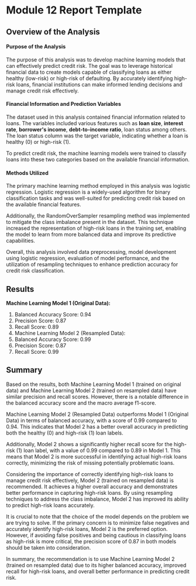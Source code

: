 # Module 12 Report Template

## Overview of the Analysis
#### Purpose of the Analysis
The purpose of this analysis was to develop machine learning models that can effectively predict credit risk. The goal was to leverage historical financial data to create models capable of classifying loans as either healthy (low-risk) or high-risk of defaulting. By accurately identifying high-risk loans, financial institutions can make informed lending decisions and manage credit risk effectively.

#### Financial Information and Prediction Variables

The dataset used in this analysis contained financial information related to loans. The variables included various features such as **loan size**, **interest rate**, **borrower's income**, **debt-to-income ratio**, loan status among others. The loan status column was the target variable, indicating whether a loan is healthy (0) or high-risk (1).

To predict credit risk, the machine learning models were trained to classify loans into these two categories based on the available financial information.

#### Methods Utilized

The primary machine learning method employed in this analysis was logistic regression. Logistic regression is a widely-used algorithm for binary classification tasks and was well-suited for predicting credit risk based on the available financial features.

Additionally, the RandomOverSampler resampling method was implemented to mitigate the class imbalance present in the dataset. This technique increased the representation of high-risk loans in the training set, enabling the model to learn from more balanced data and improve its predictive capabilities.

Overall, this analysis involved data preprocessing, model development using logistic regression, evaluation of model performance, and the utilization of resampling techniques to enhance prediction accuracy for credit risk classification.

## Results

**Machine Learning Model 1 (Original Data):**
1. Balanced Accuracy Score: 0.94
2. Precision Score: 0.87
3. Recall Score: 0.89
4. Machine Learning Model 2 (Resampled Data):
5. Balanced Accuracy Score: 0.99
6. Precision Score: 0.87
7. Recall Score: 0.99

## Summary

Based on the results, both Machine Learning Model 1 (trained on original data) and Machine Learning Model 2 (trained on resampled data) have similar precision and recall scores. However, there is a notable difference in the balanced accuracy score and the macro average f1-score.

Machine Learning Model 2 (Resampled Data) outperforms Model 1 (Original Data) in terms of balanced accuracy, with a score of 0.99 compared to 0.94. This indicates that Model 2 has a better overall accuracy in predicting both the healthy (0) and high-risk (1) loan labels.

Additionally, Model 2 shows a significantly higher recall score for the high-risk (1) loan label, with a value of 0.99 compared to 0.89 in Model 1. This means that Model 2 is more successful in identifying actual high-risk loans correctly, minimizing the risk of missing potentially problematic loans.

Considering the importance of correctly identifying high-risk loans to manage credit risk effectively, Model 2 (trained on resampled data) is recommended. It achieves a higher overall accuracy and demonstrates better performance in capturing high-risk loans. By using resampling techniques to address the class imbalance, Model 2 has improved its ability to predict high-risk loans accurately.

It is crucial to note that the choice of the model depends on the problem we are trying to solve. If the primary concern is to minimize false negatives and accurately identify high-risk loans, Model 2 is the preferred option. However, if avoiding false positives and being cautious in classifying loans as high-risk is more critical, the precision score of 0.87 in both models should be taken into consideration.

In summary, the recommendation is to use Machine Learning Model 2 (trained on resampled data) due to its higher balanced accuracy, improved recall for high-risk loans, and overall better performance in predicting credit risk.
